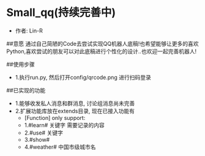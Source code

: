 # Small_qq(持续完善中)
* 作者: Lin-R

##意愿
通过自己简陋的Code去尝试实现QQ机器人底稿!也希望能够让更多的喜欢Python,喜欢尝试的朋友可以对此底稿进行个性化的设计..也欢迎一起完善机器人! 

##使用步骤
* 1.执行run.py, 然后打开config/qrcode.png 进行扫码登录

##已实现的功能
* 1.能够收发私人消息和群消息, 讨论组消息尚未完善
* 2.扩展功能库放在extends目录, 现在已接入功能有
  * [Function] only support:
  * 1.#learn# 关键字 需要记录的内容
  * 2.#use# 关键字
  * 3.#show# 
  * 4.#weather# 中国市级城市名




